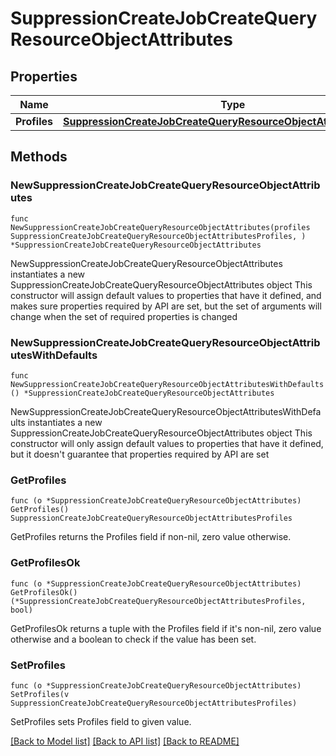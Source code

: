 # SuppressionCreateJobCreateQueryResourceObjectAttributes

## Properties

Name | Type | Description | Notes
------------ | ------------- | ------------- | -------------
**Profiles** | [**SuppressionCreateJobCreateQueryResourceObjectAttributesProfiles**](SuppressionCreateJobCreateQueryResourceObjectAttributesProfiles.md) |  | 

## Methods

### NewSuppressionCreateJobCreateQueryResourceObjectAttributes

`func NewSuppressionCreateJobCreateQueryResourceObjectAttributes(profiles SuppressionCreateJobCreateQueryResourceObjectAttributesProfiles, ) *SuppressionCreateJobCreateQueryResourceObjectAttributes`

NewSuppressionCreateJobCreateQueryResourceObjectAttributes instantiates a new SuppressionCreateJobCreateQueryResourceObjectAttributes object
This constructor will assign default values to properties that have it defined,
and makes sure properties required by API are set, but the set of arguments
will change when the set of required properties is changed

### NewSuppressionCreateJobCreateQueryResourceObjectAttributesWithDefaults

`func NewSuppressionCreateJobCreateQueryResourceObjectAttributesWithDefaults() *SuppressionCreateJobCreateQueryResourceObjectAttributes`

NewSuppressionCreateJobCreateQueryResourceObjectAttributesWithDefaults instantiates a new SuppressionCreateJobCreateQueryResourceObjectAttributes object
This constructor will only assign default values to properties that have it defined,
but it doesn't guarantee that properties required by API are set

### GetProfiles

`func (o *SuppressionCreateJobCreateQueryResourceObjectAttributes) GetProfiles() SuppressionCreateJobCreateQueryResourceObjectAttributesProfiles`

GetProfiles returns the Profiles field if non-nil, zero value otherwise.

### GetProfilesOk

`func (o *SuppressionCreateJobCreateQueryResourceObjectAttributes) GetProfilesOk() (*SuppressionCreateJobCreateQueryResourceObjectAttributesProfiles, bool)`

GetProfilesOk returns a tuple with the Profiles field if it's non-nil, zero value otherwise
and a boolean to check if the value has been set.

### SetProfiles

`func (o *SuppressionCreateJobCreateQueryResourceObjectAttributes) SetProfiles(v SuppressionCreateJobCreateQueryResourceObjectAttributesProfiles)`

SetProfiles sets Profiles field to given value.



[[Back to Model list]](../README.md#documentation-for-models) [[Back to API list]](../README.md#documentation-for-api-endpoints) [[Back to README]](../README.md)


